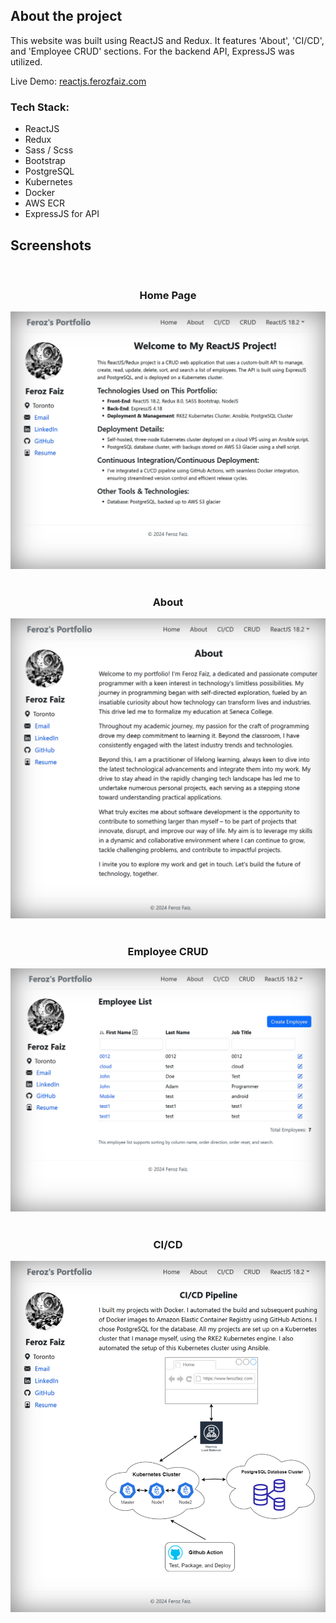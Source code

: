 ## About the project

This website was built using ReactJS and Redux. It features 'About', 'CI/CD', and 'Employee CRUD' sections. For the backend API, ExpressJS was utilized.

Live Demo: <a href='https://reactjs.ferozfaiz.com/'>reactjs.ferozfaiz.com</a>

### Tech Stack:

- ReactJS
- Redux
- Sass / Scss
- Bootstrap
- PostgreSQL
- Kubernetes
- Docker
- AWS ECR
- ExpressJS for API

## Screenshots

<br>
<h3 align='center'>Home Page</h3>
<div align='center'>
<img src='portfolio/public/assets/images/reactjs_home.png'/>
</div>
<br>
<h3 align='center'>About</h3>
<div align='center'>
<img src='portfolio/public/assets/images/reactjs_about.png'/>
</div>
<br>
<h3 align='center'>Employee CRUD</h3>
<div align='center'>
<img src='portfolio/public/assets/images/reactjs_crud.png'/>
</div>
<br>
<h3 align='center'>CI/CD</h3>
<div align='center'>
<img src='portfolio/public/assets/images/reactjs_ci_cd.png'/>
</div>
